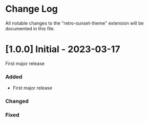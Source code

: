 # Change Log

All notable changes to the "retro-sunset-theme" extension will be documented in this file.

# [1.0.0] Initial - 2023-03-17

First major release

### Added

- First major release

### Changed

### Fixed
